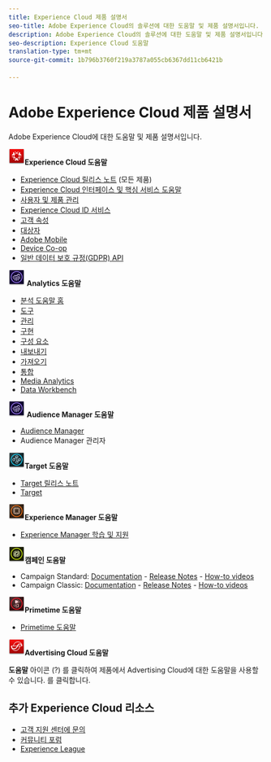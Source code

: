```yaml
---
title: Experience Cloud 제품 설명서
seo-title: Adobe Experience Cloud의 솔루션에 대한 도움말 및 제품 설명서입니다.
description: Adobe Experience Cloud의 솔루션에 대한 도움말 및 제품 설명서입니다.
seo-description: Experience Cloud 도움말
translation-type: tm+mt
source-git-commit: 1b796b3760f219a3787a055cb6367dd11cb6421b

---
```



# Adobe Experience Cloud 제품 설명서

Adobe Experience Cloud에 대한 도움말 및 제품 설명서입니다.

![](assets\experience_cloud_appicon_32.png)**Experience Cloud 도움말**

* [Experience Cloud 릴리스 노트](https://docs.adobe.com/content/help/en/release-notes/experience-cloud/current.html) (모든 제품)
* [Experience Cloud 인터페이스 및 핵심 서비스 도움말](https://docs.adobe.com/content/help/en/core-services/interface/experience-cloud.html)
* [사용자 및 제품 관리](https://docs.adobe.com/content/help/en/core-services/interface/manage-users-and-products/admin-getting-started.html)
* [Experience Cloud ID 서비스](https://docs.adobe.com/content/help/en/id-service/using/home.html)
* [고객 속성](https://docs.adobe.com/content/help/en/core-services/interface/customer-attributes/attributes.html)
* [대상자](https://docs.adobe.com/content/help/en/core-services/interface/audiences/audience-library.html)
* [Adobe Mobile](https://docs.adobe.com/content/help/en/mobile-services/using/home.html)
* [Device Co-op](https://docs.adobe.com/content/help/en/device-co-op/using/home.html)
* [일반 데이터 보호 규정(GDPR) API](https://www.adobe.io/apis/experiencecloud/gdpr.html)

![](assets\mc_analytics_32.png) **Analytics 도움말**

* [분석 도움말 홈](https://docs.adobe.com/content/help/en/analytics/landing/home.html)
* [도구](https://docs.adobe.com/content/help/en/analytics/analyze/home.html)
* [관리](https://docs.adobe.com/content/help/en/analytics/admin/home.html)
* [구현](https://docs.adobe.com/content/help/en/analytics/implementation/home.html)
* [구성 요소](https://docs.adobe.com/content/help/en/analytics/components/home.html)
* [내보내기](https://docs.adobe.com/content/help/en/analytics/export/home.html)
* [가져오기](https://docs.adobe.com/content/help/en/analytics/import/home.html)
* [통합](https://docs.adobe.com/content/help/en/analytics/integration/home.html)
* [Media Analytics](https://docs.adobe.com/content/help/en/media-analytics/using/media-overview.html)
* [Data Workbench](https://marketing.adobe.com/resources/help/en_US/insight/)

![](assets\mc_analytics_32.png) **Audience Manager 도움말**

* [Audience Manager](https://marketing.adobe.com/resources/help/en_US/aam/)
* Audience Manager 관리자

![](assets\mc_target_32.png)**Target 도움말**

* [Target 릴리스 노트](https://docs.adobe.com/content/help/en/target/using/release-notes/release-notes.html)
* [Target](https://docs.adobe.com/content/help/en/target/using/target-home.html)

![](assets\mc_experiencemanager_32.png)**Experience Manager 도움말**

* [Experience Manager 학습 및 지원](https://helpx.adobe.com/support/experience-manager.html)

![](assets\mc_campaign_32.png)**캠페인 도움말**

* Campaign Standard: [Documentation](https://helpx.adobe.com/support/campaign/standard.html) - [Release Notes](https://docs.adobe.com/content/help/en/campaign-standard/using/release-notes/release-notes.html) - [How-to videos](https://docs.adobe.com/content/help/en/campaign-learn/campaign-standard-tutorials/overview.html)
* Campaign Classic: [Documentation](https://helpx.adobe.com/support/campaign/classic.html) - [Release Notes](https://docs.campaign.adobe.com/doc/AC/en/RN.html) - [How-to videos](https://docs.adobe.com/content/help/en/campaign-learn/campaign-classic-tutorials/overview.html)

![](assets\primetime_app_32.png)**Primetime 도움말**

* [Primetime 도움말](http://help.adobe.com/en_US/primetime/)

![](assets\advertisingcloud_appicon_32.png)**Advertising Cloud 도움말**

**도움말** 아이콘 (?) 를 클릭하여 제품에서 Advertising Cloud에 대한 도움말을 사용할 수 있습니다. 를 클릭합니다.

## 추가 Experience Cloud 리소스

* [고객 지원 센터에 문의](https://helpx.adobe.com/contact/enterprise-support.ec.html)
* [커뮤니티 포럼](https://forums.adobe.com/community/experience-cloud)
* [Experience League](https://landing.adobe.com/experience-league/)